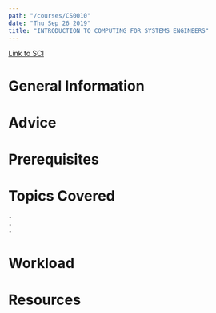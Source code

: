 ```yaml
---
path: "/courses/CS0010"
date: "Thu Sep 26 2019"
title: "INTRODUCTION TO COMPUTING FOR SYSTEMS ENGINEERS"
---
```

[Link to SCI]("http://courses.sci.pitt.edu/courses/courses/view/CS-0010")

# General Information

# Advice


# Prerequisites
<!-- PREREQ_REPLACEMENT (Do not remove) -->

<!-- END PREREQ_REPLACEMENT (Do not remove) -->
# Topics Covered
	- 
	-
	-
# Workload

<!-- TESTIMONIALS
# Testimonials
This gets replaced with Gatsby, its
data comes from Google Sheets for easier
editing!
-->

# Resources
